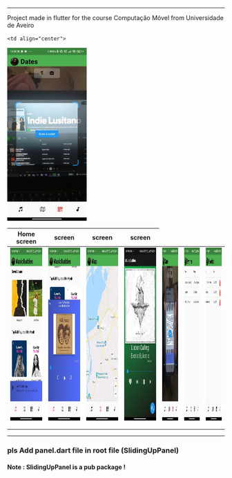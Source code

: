 <hr>

<table>
<thead>
<tr>
<th align="center">Home screen</th>
<th align="center">screen</th>
<th align="center">screen </th>
  <th align="center">screen </th>

</tr>
</thead>
<tbody>

<p>Project made in flutter for the course Computação Móvel from Universidade de Aveiro</p>

<tr>
  
<td align="center">
  <a target="_blank" rel="" href="https://github.com/SamuelRDuarte/CM-Flutter/blob/master/images/fotos%20CM/home.jpg">
        <img src="https://github.com/SamuelRDuarte/CM-Flutter/blob/master/images/fotos%20CM/home.jpg" alt="Css Logo" with="200" height="400"/>

  </a></td>
  
<td align="center">
  <a target="_blank" rel="" href="https://github.com/SamuelRDuarte/CM-Flutter/blob/master/images/fotos%20CM/player_home.jpg">
      <img src="https://github.com/SamuelRDuarte/CM-Flutter/blob/master/images/fotos%20CM/player_home.jpg" alt="Css Logo" with="200" height="400"/>

  </a></td>
  
  
  <td align="center">
  <a target="_blank" rel="" href="https://github.com/SamuelRDuarte/CM-Flutter/blob/master/images/fotos%20CM/map.jpg">
      <img src="https://github.com/SamuelRDuarte/CM-Flutter/blob/master/images/fotos%20CM/map.jpg" alt="Css Logo" with="200" height="400"/>

  </a></td>
  
  
  <td align="center">
  <a target="_blank" rel="" href="https://github.com/SamuelRDuarte/CM-Flutter/blob/master/images/fotos%20CM/player.jpg">
      <img src="https://github.com/SamuelRDuarte/CM-Flutter/blob/master/images/fotos%20CM/player.jpg" alt="Css Logo" with="200" height="400"/>

  </a></td>

    <td align="center">
  <a target="_blank" rel="" href="https://github.com/SamuelRDuarte/CM-Flutter/blob/master/images/fotos%20CM/scan.jpg">
      <img src="https://github.com/SamuelRDuarte/CM-Flutter/blob/master/images/fotos%20CM/scan.jpg" alt="Css Logo" with="200" height="400"/>

</a></td>

<td align="center">
  <a target="_blank" rel="" href="https://github.com/SamuelRDuarte/CM-Flutter/blob/master/images/fotos%20CM/scan_play.jpg">
      <img src="https://github.com/SamuelRDuarte/CM-Flutter/blob/master/images/fotos%20CM/scan_play.jpg" alt="Css Logo" with="200" height="400"/>

</a></td>

<td align="center">
  <a target="_blank" rel="" href="https://github.com/SamuelRDuarte/CM-Flutter/blob/master/images/fotos%20CM/favoritos.jpg">
      <img src="https://github.com/SamuelRDuarte/CM-Flutter/blob/master/images/fotos%20CM/favoritos.jpg" alt="Css Logo" with="200" height="400"/>

</a></td>

<td align="center">
  <a target="_blank" rel="" href="https://github.com/SamuelRDuarte/CM-Flutter/blob/master/images/fotos%20CM/favoritos_delete.jpg">
      <img src="https://github.com/SamuelRDuarte/CM-Flutter/blob/master/images/fotos%20CM/favoritos_delete.jpg" alt="Css Logo" with="200" height="400"/>

</a></td>


 
  
  
</tr>
</tbody>
</table>
<hr>
<h3>pls Add panel.dart file in root file (SlidingUpPanel) </h3>
<h4>Note : SlidingUpPanel is a pub package ! </h4>





